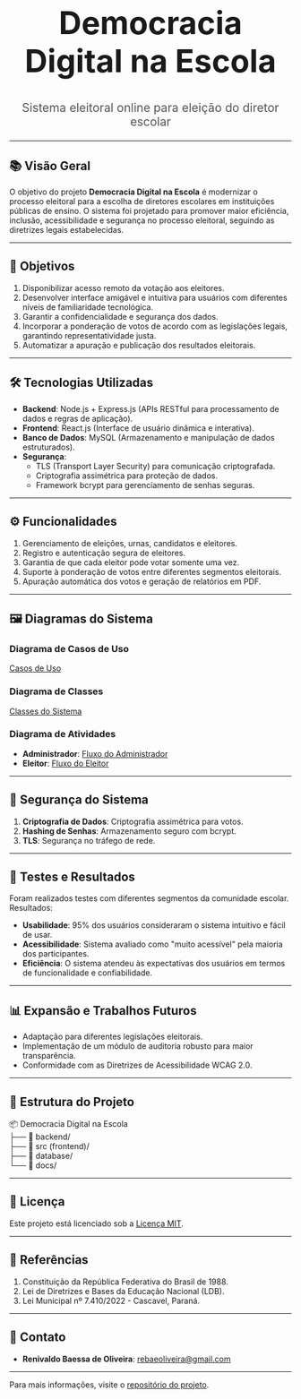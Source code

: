 <div align="center">
  <h1 style="font-size: 4em; font-weight: bold; line-height: 1.2;">
    Democracia Digital na Escola
  </h1>
</div>

<div align="center">
  <h3 style="font-size: 1.5em; font-weight: normal; color: #555;">
    Sistema eleitoral online para eleição do diretor escolar
  </h3>
</div>

---

## 📚 Visão Geral
O objetivo do projeto **Democracia Digital na Escola** é modernizar o processo eleitoral para a escolha de diretores escolares em instituições públicas de ensino. O sistema foi projetado para promover maior eficiência, inclusão, acessibilidade e segurança no processo eleitoral, seguindo as diretrizes legais estabelecidas.

---

## 🎯 Objetivos

1. Disponibilizar acesso remoto da votação aos eleitores.
2. Desenvolver interface amigável e intuitiva para usuários com diferentes níveis de familiaridade tecnológica.
3. Garantir a confidencialidade e segurança dos dados.
4. Incorporar a ponderação de votos de acordo com as legislações legais, garantindo representatividade justa.
5. Automatizar a apuração e publicação dos resultados eleitorais.

---

## 🛠️ Tecnologias Utilizadas

- **Backend**: Node.js + Express.js (APIs RESTful para processamento de dados e regras de aplicação).
- **Frontend**: React.js (Interface de usuário dinâmica e interativa).
- **Banco de Dados**: MySQL (Armazenamento e manipulação de dados estruturados).
- **Segurança**:
  - TLS (Transport Layer Security) para comunicação criptografada.
  - Criptografia assimétrica para proteção de dados.
  - Framework bcrypt para gerenciamento de senhas seguras.

---

## ⚙️ Funcionalidades

1. Gerenciamento de eleições, urnas, candidatos e eleitores.
2. Registro e autenticação segura de eleitores.
3. Garantia de que cada eleitor pode votar somente uma vez.
4. Suporte à ponderação de votos entre diferentes segmentos eleitorais.
5. Apuração automática dos votos e geração de relatórios em PDF.

---

## 🖼️ Diagramas do Sistema

### Diagrama de Casos de Uso
[Casos de Uso](https://github.com/rebaeoliveira/votacao-online/blob/master/docs/Casos%20de%20uso.png)

### Diagrama de Classes
[Classes do Sistema](https://github.com/rebaeoliveira/votacao-online/blob/master/docs/Classe.png)

### Diagrama de Atividades
- **Administrador**: [Fluxo do Administrador](https://github.com/rebaeoliveira/votacao-online/blob/master/docs/Atividades%20administrador.png)
- **Eleitor**: [Fluxo do Eleitor](https://github.com/rebaeoliveira/votacao-online/blob/master/docs/Atividades%20eleitor.png)

---

## 🔐 Segurança do Sistema

1. **Criptografia de Dados**: Criptografia assimétrica para votos.
2. **Hashing de Senhas**: Armazenamento seguro com bcrypt.
3. **TLS**: Segurança no tráfego de rede.

---

## 🧪 Testes e Resultados

Foram realizados testes com diferentes segmentos da comunidade escolar. Resultados:
- **Usabilidade**: 95% dos usuários consideraram o sistema intuitivo e fácil de usar.
- **Acessibilidade**: Sistema avaliado como "muito acessível" pela maioria dos participantes.
- **Eficiência**: O sistema atendeu às expectativas dos usuários em termos de funcionalidade e confiabilidade.

---

## 📊 Expansão e Trabalhos Futuros

- Adaptação para diferentes legislações eleitorais.
- Implementação de um módulo de auditoria robusto para maior transparência.
- Conformidade com as Diretrizes de Acessibilidade WCAG 2.0.

---

## 📁 Estrutura do Projeto

📦 Democracia Digital na Escola  
    ├── 📂 backend/  
    ├── 📂 src (frontend)/  
    ├── 📂 database/  
    └── 📂 docs/

---

## 📜 Licença

Este projeto está licenciado sob a [Licença MIT](LICENSE).

---

## 📝 Referências

1. Constituição da República Federativa do Brasil de 1988.
2. Lei de Diretrizes e Bases da Educação Nacional (LDB).
3. Lei Municipal nº 7.410/2022 - Cascavel, Paraná.

---

## 📩 Contato

- **Renivaldo Baessa de Oliveira**: [rebaeoliveira@gmail.com](mailto:rebaeoliveira@gmail.com)

---

Para mais informações, visite o [repositório do projeto](https://github.com/rebaeoliveira/votacao-online).
